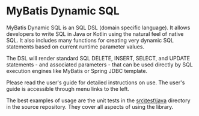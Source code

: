 # MyBatis Dynamic SQL
MyBatis Dynamic SQL is an SQL DSL (domain specific language). It allows developers to write SQL in Java or Kotlin using the natural feel of native SQL. It also
includes many functions for creating very dynamic SQL statements based on current runtime parameter values.

The DSL will render standard SQL DELETE, INSERT, SELECT, and UPDATE statements - and associated
parameters - that can be used directly by SQL execution engines like MyBatis or Spring JDBC template.

Please read the user's guide for detailed instructions on use.  The user's guide is accessible through menu links to the left.

The best examples of usage are the unit tests in the [src\test\java](https://github.com/mybatis/mybatis-dynamic-sql/tree/master/src/test/java) directory in the source repository.  They cover all aspects of using the library.
